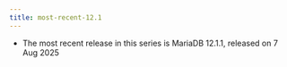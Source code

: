 ```yaml
---
title: most-recent-12.1
---
```


* The most recent release in this series is MariaDB 12.1.1, released on 7 Aug 2025
